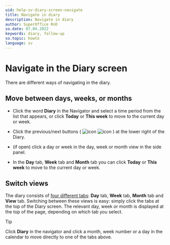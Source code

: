 ```yaml
---
uid: help-sv-diary-screen-navigate
title: Navigate in diary
description: Navigate in diary
author: SuperOffice RnD
so.date: 07.04.2022
keywords: diary, follow-up
so.topic: howto
language: sv
---
```


# Navigate in the Diary screen

There are different ways of navigating in the diary.

## Move between days, weeks, or months

* Click the word **Diary** in the Navigator and select a time period from the list that appears, or click **Today** or **This week** to move to the current day or week.

* Click the previous/next buttons ( ![icon][img2] ![icon][img1] ) at the lower right of the Diary.

* (if open) click a day or week in the day, week or month view in the side panel.

* In the **Day** tab, **Week** tab and **Month** tab you can click **Today** or **This week** to move to the current day or week.

## Switch views

The diary consists of [four different tabs][1]: **Day** tab, **Week** tab, **Month** tab and **View** tab. Switching between these views is easy: simply click the tabs at the top of the Diary screen. The relevant day, week or month is displayed at the top of the page, depending on which tab you select.

> [!TIP]
> Click **Diary** in the navigator and click a month, week number or a day in the calendar to move directly to one of the tabs above.

<!-- Referenced links -->
[1]: index.md

<!-- Referenced images -->
[img1]: ../../../../media/icons/arrow-right.png
[img2]: ../../../../media/icons/arrow-left.png

